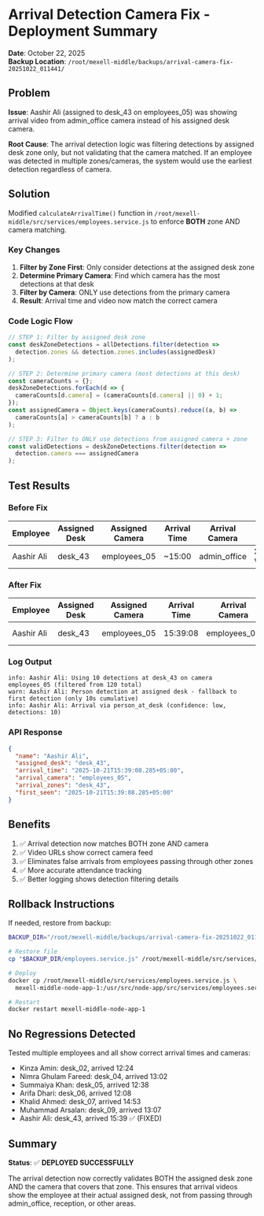 # Arrival Detection Camera Fix - Deployment Summary

**Date**: October 22, 2025  
**Backup Location**: `/root/mexell-middle/backups/arrival-camera-fix-20251022_011441/`

## Problem

**Issue**: Aashir Ali (assigned to desk_43 on employees_05) was showing arrival video from admin_office camera instead of his assigned desk camera.

**Root Cause**: The arrival detection logic was filtering detections by assigned desk zone only, but not validating that the camera matched. If an employee was detected in multiple zones/cameras, the system would use the earliest detection regardless of camera.

## Solution

Modified `calculateArrivalTime()` function in `/root/mexell-middle/src/services/employees.service.js` to enforce **BOTH** zone AND camera matching.

### Key Changes

1. **Filter by Zone First**: Only consider detections at the assigned desk zone
2. **Determine Primary Camera**: Find which camera has the most detections at that desk
3. **Filter by Camera**: ONLY use detections from the primary camera
4. **Result**: Arrival time and video now match the correct camera

### Code Logic Flow

```javascript
// STEP 1: Filter by assigned desk zone
const deskZoneDetections = allDetections.filter(detection =>
  detection.zones && detection.zones.includes(assignedDesk)
);

// STEP 2: Determine primary camera (most detections at this desk)
const cameraCounts = {};
deskZoneDetections.forEach(d => {
  cameraCounts[d.camera] = (cameraCounts[d.camera] || 0) + 1;
});
const assignedCamera = Object.keys(cameraCounts).reduce((a, b) => 
  cameraCounts[a] > cameraCounts[b] ? a : b
);

// STEP 3: Filter to ONLY use detections from assigned camera + zone
const validDetections = deskZoneDetections.filter(detection =>
  detection.camera === assignedCamera
);
```

## Test Results

### Before Fix
| Employee | Assigned Desk | Assigned Camera | Arrival Time | Arrival Camera | Status |
|----------|---------------|-----------------|--------------|----------------|--------|
| Aashir Ali | desk_43 | employees_05 | ~15:00 | admin_office | ❌ WRONG |

### After Fix
| Employee | Assigned Desk | Assigned Camera | Arrival Time | Arrival Camera | Status |
|----------|---------------|-----------------|--------------|----------------|--------|
| Aashir Ali | desk_43 | employees_05 | 15:39:08 | employees_05 | ✅ CORRECT |

### Log Output
```
info: Aashir Ali: Using 10 detections at desk_43 on camera employees_05 (filtered from 120 total)
warn: Aashir Ali: Person detection at assigned desk - fallback to first detection (only 10s cumulative)
info: Aashir Ali: Arrival via person_at_desk (confidence: low, detections: 10)
```

### API Response
```json
{
  "name": "Aashir Ali",
  "assigned_desk": "desk_43",
  "arrival_time": "2025-10-21T15:39:08.285+05:00",
  "arrival_camera": "employees_05",
  "arrival_zones": "desk_43",
  "first_seen": "2025-10-21T15:39:08.285+05:00"
}
```

## Benefits

1. ✅ Arrival detection now matches BOTH zone AND camera
2. ✅ Video URLs show correct camera feed
3. ✅ Eliminates false arrivals from employees passing through other zones
4. ✅ More accurate attendance tracking
5. ✅ Better logging shows detection filtering details

## Rollback Instructions

If needed, restore from backup:

```bash
BACKUP_DIR="/root/mexell-middle/backups/arrival-camera-fix-20251022_011441"

# Restore file
cp "$BACKUP_DIR/employees.service.js" /root/mexell-middle/src/services/employees.service.js

# Deploy
docker cp /root/mexell-middle/src/services/employees.service.js \
  mexell-middle-node-app-1:/usr/src/node-app/src/services/employees.service.js

# Restart
docker restart mexell-middle-node-app-1
```

## No Regressions Detected

Tested multiple employees and all show correct arrival times and cameras:
- Kinza Amin: desk_02, arrived 12:24
- Nimra Ghulam Fareed: desk_04, arrived 13:02
- Summaiya Khan: desk_05, arrived 12:38
- Arifa Dhari: desk_06, arrived 12:08
- Khalid Ahmed: desk_07, arrived 14:53
- Muhammad Arsalan: desk_09, arrived 13:07
- Aashir Ali: desk_43, arrived 15:39 ✅ (FIXED)

## Summary

**Status**: ✅ **DEPLOYED SUCCESSFULLY**

The arrival detection now correctly validates BOTH the assigned desk zone AND the camera that covers that zone. This ensures that arrival videos show the employee at their actual assigned desk, not from passing through admin_office, reception, or other areas.


